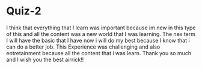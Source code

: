 # Quiz-2
I think that everything that I learn was important because im new in this type of this and all the content was a new world that I was learning. The nex term I will have the basic that I have now i will do my best because I know that i can do a better job. This Experience was challenging and also entretainment because all the content that i was learn. Thank you so much and I wish you the best airrick!!